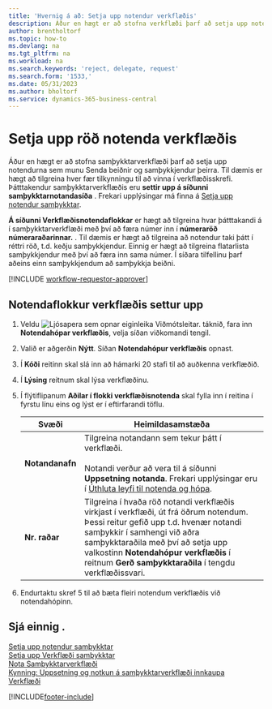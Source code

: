 ```yaml
---
title: 'Hvernig á að: Setja upp notendur verkflæðis'
description: Áður en hægt er að stofna verkflæði þarf að setja upp notendurna sem taka þátt í þeim á síðunni Samþykktarnotendauppsetning.
author: brentholtorf
ms.topic: how-to
ms.devlang: na
ms.tgt_pltfrm: na
ms.workload: na
ms.search.keywords: 'reject, delegate, request'
ms.search.form: '1533,'
ms.date: 05/31/2023
ms.author: bholtorf
ms.service: dynamics-365-business-central
---
```

# Setja upp röð notenda verkflæðis

Áður en hægt er að stofna samþykktarverkflæði þarf að setja upp notendurna sem munu Senda beiðnir og samþykkjendur þeirra. Til dæmis er hægt að tilgreina hver fær tilkynningu til að vinna í verkflæðisskrefi. Þátttakendur samþykktarverkflæðis eru  **settir upp á síðunni samþykktarnotandasíða** . Frekari upplýsingar má finna á [Setja upp notendur samþykktar](across-how-to-set-up-approval-users.md).

 **Á síðunni Verkflæðisnotendaflokkar**  er hægt að tilgreina hvar þátttakandi á í samþykktarverkflæði með því að færa númer inn í  **númeraröð númeraraðarinnar.** . Til dæmis er hægt að tilgreina að notendur taki þátt í réttri röð, t.d. keðju samþykkjendur. Einnig er hægt að tilgreina flatarlista samþykkjendur með því að færa inn sama númer. Í síðara tilfellinu þarf aðeins einn samþykkjendum að samþykkja beiðni.

[!INCLUDE [workflow-requestor-approver](includes/workflow-requestor-approver.md)]

## Notendaflokkur verkflæðis settur upp

1. Veldu ![Ljósapera sem opnar eiginleika Viðmótsleitar.](media/ui-search/search_small.png "Segðu mér hvað þú vilt gera") táknið, fara inn **Notendahópar verkflæðis**, velja síðan viðkomandi tengil.  
2. Valið er aðgerðin **Nýtt**. Síðan **Notendahópur verkflæðis** opnast.  
3. Í **Kóði** reitinn skal slá inn að hámarki 20 stafi til að auðkenna verkflæðið.  
4. Í **Lýsing** reitnum skal lýsa verkflæðinu.  
5. Í flýtiflipanum **Aðilar í flokki verkflæðisnotenda** skal fylla inn í reitina í fyrstu línu eins og lýst er í eftirfarandi töflu.  

   |Svæði|Heimildasamstæða|
   |-----|-----------|
   |**Notandanafn**|Tilgreina notandann sem tekur þátt í verkflæði.<br /><br /> Notandi verður að vera til á síðunni **Uppsetning notanda**. Frekari upplýsingar eru í [Úthluta leyfi til notenda og hópa](ui-define-granular-permissions.md).|
   |**Nr. raðar**|Tilgreina í hvaða röð notandi verkflæðis virkjast í verkflæði, út frá öðrum notendum. Þessi reitur gefið upp t.d. hvenær notandi samþykkir í samhengi við aðra samþykktaraðila með því að setja upp valkostinn **Notendahópur verkflæðis** í reitnum **Gerð samþykktaraðila** í tengdu verkflæðissvari.| 

6. Endurtaktu skref 5 til að bæta fleiri notendum verkflæðis við notendahópinn.  

## Sjá einnig .

[Setja upp notendur samþykktar](across-how-to-set-up-approval-users.md)  
[Setja upp Verkflæði samþykktar](across-set-up-workflows.md)  
[Nota Samþykktarverkflæði](across-use-workflows.md)  
[Kynning: Uppsetning og notkun á samþykktarverkflæði innkaupa](walkthrough-setting-up-and-using-a-purchase-approval-workflow.md)  
[Verkflæði](across-workflow.md)  

[!INCLUDE[footer-include](includes/footer-banner.md)]
